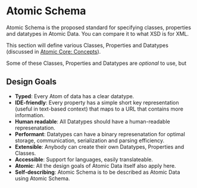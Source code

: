 # Atomic Schema

Atomic Schema is the proposed standard for specifying classes, properties and datatypes in Atomic Data.
You can compare it to what XSD is for XML.

This section will define various Classes, Properties and Datatypes (discussed in [Atomic Core: Concepts](../core/concepts.md)).
<!-- Making this a requirement is what makes Atomic Data typed and semantic -->
Some of these Classes, Properties and Datatypes are _optional_ to use, but

## Design Goals

- **Typed**: Every Atom of data has a clear datatype.
- **IDE-friendly**: Every property has a simple short key representation (useful in text-based context) that maps to a URL that contains more information.
- **Human readable**: All Datatypes should have a human-readable represenatation.
- **Performant**: Datatypes can have a binary represenatation for optimal storage, communication, serialization and parsing efficiency.
- **Extensible**: Anybody can create their own Datatypes, Properties and Classes.
- **Accessible**: Support for languages, easily translateable.
- **Atomic**: All the design goals of Atomic Data itself also apply here.
- **Self-describing**: Atomic Schema is to be described as Atomic Data using Atomic Schema.
